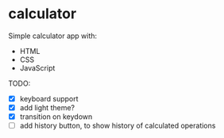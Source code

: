 # calculator

Simple calculator app with:

- HTML
- CSS
- JavaScript

TODO:

- [x] keyboard support
- [x] add light theme?
- [x] transition on keydown
- [ ] add history button, to show history of calculated operations
